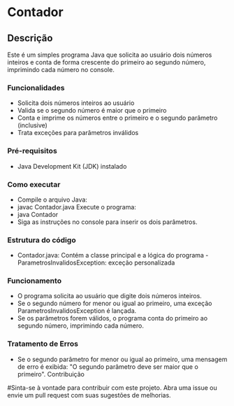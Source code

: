 # Contador
## Descrição
Este é um simples programa Java que solicita ao usuário dois números inteiros e conta de forma crescente do primeiro ao segundo número, imprimindo cada número no console.

### Funcionalidades
- Solicita dois números inteiros ao usuário
- Valida se o segundo número é maior que o primeiro
- Conta e imprime os números entre o primeiro e o segundo parâmetro (inclusive)
- Trata exceções para parâmetros inválidos

### Pré-requisitos
- Java Development Kit (JDK) instalado

### Como executar
- Compile o arquivo Java:
- javac Contador.java
Execute o programa:
- java Contador
- Siga as instruções no console para inserir os dois parâmetros.
  
### Estrutura do código
- Contador.java: Contém a classe principal e a lógica do programa
-ParametrosInvalidosException: exceção personalizada

### Funcionamento
- O programa solicita ao usuário que digite dois números inteiros.
- Se o segundo número for menor ou igual ao primeiro, uma exceção ParametrosInvalidosException é lançada.
- Se os parâmetros forem válidos, o programa conta do primeiro ao segundo número, imprimindo cada número.

### Tratamento de Erros
- Se o segundo parâmetro for menor ou igual ao primeiro, uma mensagem de erro é exibida: "O segundo parâmetro deve ser maior que o primeiro".
Contribuição

#Sinta-se à vontade para contribuir com este projeto. Abra uma issue ou envie um pull request com suas sugestões de melhorias.
